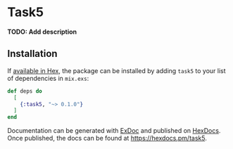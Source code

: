 # Task5

**TODO: Add description**

## Installation

If [available in Hex](https://hex.pm/docs/publish), the package can be installed
by adding `task5` to your list of dependencies in `mix.exs`:

```elixir
def deps do
  [
    {:task5, "~> 0.1.0"}
  ]
end
```

Documentation can be generated with [ExDoc](https://github.com/elixir-lang/ex_doc)
and published on [HexDocs](https://hexdocs.pm). Once published, the docs can
be found at <https://hexdocs.pm/task5>.

